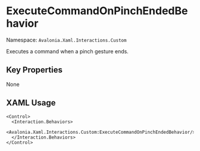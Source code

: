 # ExecuteCommandOnPinchEndedBehavior

Namespace: `Avalonia.Xaml.Interactions.Custom`

Executes a command when a pinch gesture ends.



## Key Properties
None

## XAML Usage
```xaml
<Control>
  <Interaction.Behaviors>
    <Avalonia.Xaml.Interactions.Custom:ExecuteCommandOnPinchEndedBehavior/>
  </Interaction.Behaviors>
</Control>
```
